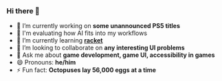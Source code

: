 ### Hi there 👋

- 🔭 I’m currently working on **some unannounced PS5 titles**
- 🤖 I'm evaluating how AI fits into my workflows
- 🌱 I’m currently learning **[racket](https://racket-lang.org/)**
- 👯 I’m looking to collaborate on **any interesting UI problems**
- 💬 Ask me about **game development, game UI, accessibility in games**
- 😄 Pronouns: **he/him**
- ⚡ Fun fact: **Octopuses lay 56,000 eggs at a time**

<!--
**zachwlewis/zachwlewis** is a ✨ _special_ ✨ repository because its `README.md` (this file) appears on your GitHub profile.

Here are some ideas to get you started:

- 🔭 I’m currently working on ...
- 🌱 I’m currently learning ...
- 👯 I’m looking to collaborate on ...
- 🤔 I’m looking for help with ...
- 💬 Ask me about ...
- 📫 How to reach me: ...
- 😄 Pronouns: ...
- ⚡ Fun fact: ...
-->
